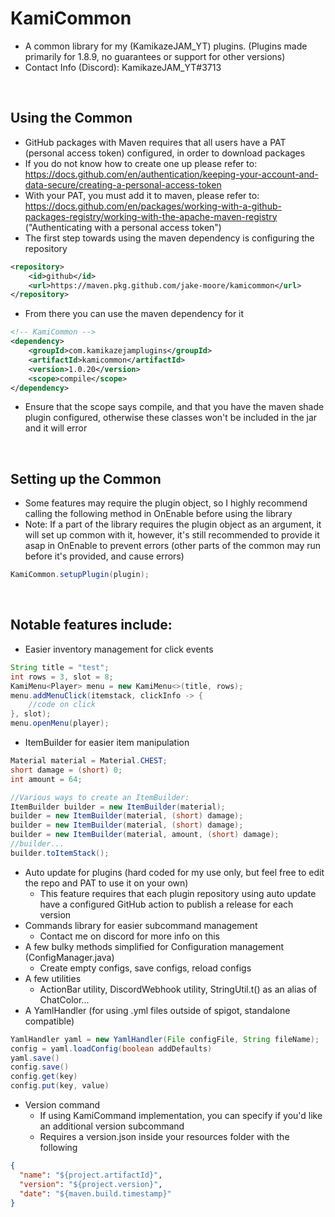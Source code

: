 # KamiCommon

- A common library for my (KamikazeJAM_YT) plugins. (Plugins made primarily for 1.8.9, no guarantees or support for other versions)
-  Contact Info (Discord): KamikazeJAM_YT#3713

&nbsp;

## Using the Common
- GitHub packages with Maven requires that all users have a PAT (personal access token) configured, in order to download packages
- If you do not know how to create one up please refer to: https://docs.github.com/en/authentication/keeping-your-account-and-data-secure/creating-a-personal-access-token
- With your PAT, you must add it to maven, please refer to: https://docs.github.com/en/packages/working-with-a-github-packages-registry/working-with-the-apache-maven-registry ("Authenticating with a personal access token")
- The first step towards using the maven dependency is configuring the repository
```xml
<repository>
    <id>github</id>
    <url>https://maven.pkg.github.com/jake-moore/kamicommon</url>
</repository>
```
- From there you can use the maven dependency for it
```xml
<!-- KamiCommon -->
<dependency>
    <groupId>com.kamikazejamplugins</groupId>
    <artifactId>kamicommon</artifactId>
    <version>1.0.20</version>
    <scope>compile</scope>
</dependency>
```
- Ensure that the scope says compile, and that you have the maven shade plugin configured, otherwise these classes won't be included in the jar and it will error

&nbsp;

## Setting up the Common
- Some features may require the plugin object, so I highly recommend calling the following method in OnEnable before using the library
- Note: If a part of the library requires the plugin object as an argument, it will set up common with it, however, it's still recommended to provide it asap in OnEnable to prevent errors (other parts of the common may run before it's provided, and cause errors)
``` java
KamiCommon.setupPlugin(plugin);
```

&nbsp;
&nbsp;

## Notable features include:
- Easier inventory management for click events
``` java
String title = "test";
int rows = 3, slot = 8;
KamiMenu<Player> menu = new KamiMenu<>(title, rows);
menu.addMenuClick(itemstack, clickInfo -> {
    //code on click
}, slot);
menu.openMenu(player);
```
- ItemBuilder for easier item manipulation
``` java
Material material = Material.CHEST;
short damage = (short) 0;
int amount = 64;

//Various ways to create an ItemBuilder:
ItemBuilder builder = new ItemBuilder(material);
builder = new ItemBuilder(material, (short) damage);
builder = new ItemBuilder(material, (short) damage);
builder = new ItemBuilder(material, amount, (short) damage);
//builder...
builder.toItemStack();
```
- Auto update for plugins (hard coded for my use only, but feel free to edit the repo and PAT to use it on your own)
   - This feature requires that each plugin repository using auto update have a configured GitHub action to publish a release for each version
- Commands library for easier subcommand management
   - Contact me on discord for more info on this
- A few bulky methods simplified for Configuration management (ConfigManager.java)
   - Create empty configs, save configs, reload configs 
- A few utilities
   - ActionBar utility, DiscordWebhook utility, StringUtil.t() as an alias of ChatColor...
- A YamlHandler (for using .yml files outside of spigot, standalone compatible)
``` java
YamlHandler yaml = new YamlHandler(File configFile, String fileName);
config = yaml.loadConfig(boolean addDefaults)
yaml.save()
config.save()
config.get(key)
config.put(key, value)
```
- Version command
   - If using KamiCommand implementation, you can specify if you'd like an additional version subcommand
   - Requires a version.json inside your resources folder with the following
```json
{
  "name": "${project.artifactId}",
  "version": "${project.version}",
  "date": "${maven.build.timestamp}"
}
```
